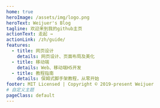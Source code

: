 ```yaml
---
home: true
heroImage: /assets/img/logo.png
heroText: Weijuer's Blog
tagline: 欢迎来到我的github主页
actionText: 走起 →
actionLink: /zh/guide/
features:
  - title: 网页设计
    details: 网页设计、页面布局及美化
  - title: 移动端
    details: Web、移动端H5开发
  - title: 教程指南
    details: 保姆式脚手架教程，从零开始
footer: MIT Licensed | Copyright © 2019-present Weijuer
# 自定义主题
pageClass: default
---
```

